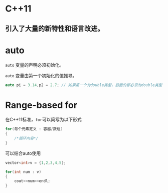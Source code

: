# C++11 
## 引入了大量的新特性和语言改进。

# auto
`auto` 变量的声明必须初始化。

`auto` 变量由第一个初始化的值推导。

```cpp
auto pi = 3.14,p2 = 2.7; // 如果第一个为double类型，后面的都必须为double类型
```
# Range-based for
在C++11标准，`for`可以简写为以下形式

```cpp
for(每个元素定义 : 容器/数组)
{   
    /*循环内容*/
}
```

可以结合auto使用
```cpp
vector<int>v = {1,2,3,4,5};

for(int num : v)
{
    cout<<num<<endl;
}
```
